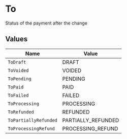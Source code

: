 # To

Status of the payment after the change


## Values

| Name                  | Value                 |
| --------------------- | --------------------- |
| `ToDraft`             | DRAFT                 |
| `ToVoided`            | VOIDED                |
| `ToPending`           | PENDING               |
| `ToPaid`              | PAID                  |
| `ToFailed`            | FAILED                |
| `ToProcessing`        | PROCESSING            |
| `ToRefunded`          | REFUNDED              |
| `ToPartiallyRefunded` | PARTIALLY_REFUNDED    |
| `ToProcessingRefund`  | PROCESSING_REFUND     |